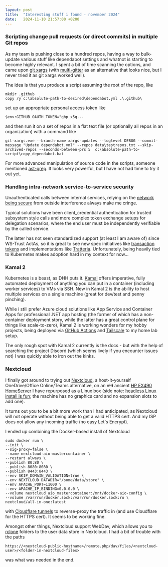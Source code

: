 ```yaml
---
layout: post
title:  "Interesting stuff i found - november 2024"
date:   2024-11-10 21:57:00 +0200
---
```

### Scripting change pull requests (or direct commits) in multiple Git repos
As my team is pushing close to a hundred repos, having a way to bulk-update various stuff like dependabot settings and whatnot is starting to become highly relevant. 
I spent a bit of time scanning the options, and came upon [git xargs](https://github.com/gruntwork-io/git-xargs/) (with [multi-gitter](https://github.com/lindell/multi-gitter) 
as an alternative that looks nice, but I never tried it as git xargs worked well).

The idea is that you produce a script assuming the root of the repo, like

```
mkdir .github
copy /y c:\absolute-path-to-desired\dependabot.yml .\.github\
```
set up an appropriate personal access token like
```
$env:GITHUB_OAUTH_TOKEN="ghp_x5q...
```
and then run it on a set of repos in a flat text file (or optionally all repos in an organization) with a command like
```
git-xargs.exe --branch-name xargs-updates --loglevel DEBUG --commit-message "Update dependabot.yml" --repos data\testrepos.txt --skip-archived-repos --seconds-between-prs 5  c:\absolute-path-to-script\copy_dependabot.bat
```
For more advanced manipulation of source code in the scripts, someone mentioned [ast-grep](https://github.com/ast-grep/ast-grep?tab=readme-ov-file). It looks very powerful, but I have not had time to try it out yet.

### Handling intra-network service-to-service security
Unauthenticated calls between internal services, relying on the [network being secure](https://particular.net/blog/the-network-is-secure) from outside interference always make me cringe.

Typical solutions have been client_credential authentication for trusted subsystem style calls and more complex token exchange setups for delegation scenarios, where the end user must be independently verifiable by the called service. 

The latter has not seen standardized support (at least I am aware of) since WS-Trust ActAs, so it is great to see new spec initiatives like [transaction tokens](https://www.ietf.org/archive/id/draft-ietf-oauth-transaction-tokens-03.html) and implementations like [Tratteria](https://sgnl.ai/2024/09/secure-identity-and-context-in-microservices-with-tratteria/). Unfortunately, being heavily tied to Kubernetes makes adoption hard in my context for now...

### Kamal 2
Kubernetes is a beast, as DHH puts it. [Kamal](https://kamal-deploy.org/) offers imperative, fully automated deployment of anything you can put in a container (including worker services) to VMs via SSH. 
New in Kamal 2 is the ability to host multiple services on a single machine (great for dev/test and penny pinching).

While i still prefer Azure cloud solutions like App Service and Container Apps for professional .NET app hosting (the former of which has a non-container deployment story, while the latter has a great control plane for things like scale-to-zero), 
Kamal 2 is working wonders for my hobby projects, being deployed via [GitHub Actions](https://gist.github.com/acidtib/df6fcdacfcf6063d2ec3d399e5ae8f5c) and [Tailscale](https://github.com/tailscale/github-action) to my home lab setup. 

The only rough spot with Kamal 2 currently is the docs - but with the help of searching the project Discord (which seems lively if you encounter issues not) I was quickly able to iron out the kinks.

### Nextcloud
I finally got around to trying out [Nextcloud](https://github.com/nextcloud/all-in-one), a host-it-yourself OneDrive/Office Online/Teams alternative, on an ~~old~~ ancient [HP EX490 HomeServer](https://en.wikipedia.org/wiki/HP_MediaSmart_Server) I have repurposed as a Linux box (side note: [headless Linux install is fun](https://microsolutions.info/2016/06/hp-ex490-6tb-gpt-boot.html); the machine has no graphics card and no expansion slots to add one).

It turns out you to be a bit more work than I had anticipated, as Nextcloud will not operate without being able to get a valid HTTPS cert. And my ISP does not allow any incoming traffic (no easy Let's Encrypt). 

I ended up combining the Docker-based install of Nextcloud
```
sudo docker run \
--init \
--sig-proxy=false \
--name nextcloud-aio-mastercontainer \
--restart always \
--publish 80:80 \
--publish 8080:8080 \
--publish 8443:8443 \
--env SKIP_DOMAIN_VALIDATION=true \
--env NEXTCLOUD_DATADIR="/some/data/store" \
--env APACHE_PORT=11000 \
--env APACHE_IP_BINDING=0.0.0.0 \
--volume nextcloud_aio_mastercontainer:/mnt/docker-aio-config \
--volume /var/run/docker.sock:/var/run/docker.sock:ro \
nextcloud/all-in-one:latest
```
with [Cloudflare tunnels](https://developers.cloudflare.com/cloudflare-one/connections/connect-networks/) to reverse-proxy the traffic in (and use Cloudflare for the HTTPS cert). It seems to be working fine.

Amongst other things, Nextcloud support WebDav, which allows you to [rclone](https://rclone.org/) folders to the user data store in Nextcloud. I had a bit of trouble with the paths
```
https://<nextcloud-public-hostname>/remote.php/dav/files/<nextcloud-user>/<folder-in-nextcloud-files>
```
was what was needed in the end.
